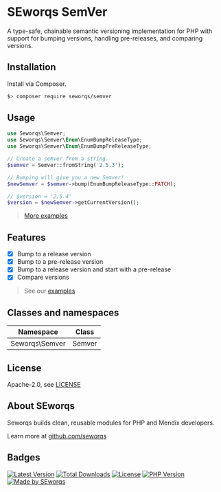 # SEworqs SemVer 

A type-safe, chainable semantic versioning implementation for PHP with support for bumping versions, handling pre-releases, and comparing versions.

## Installation

Install via Composer.
```bash
$> composer require seworqs/semver
```

## Usage
```php
use Seworqs\Semver;
use Seworqs\Semver\Enum\EnumBumpReleaseType;
use Seworqs\Semver\Enum\EnumBumpPreReleaseType;

// Create a semver from a string.
$semver = Semver::fromString('2.5.3');

// Bumping will give you a new Semver!
$newSemver = $semver->bump(EnumBumpReleaseType::PATCH);

// $version = '2.5.4'
$version = $newSemver->getCurrentVersion();
```
> [More examples](docs/Examples.md)

## Features 
- [X] Bump to a release version
- [X] Bump to a pre-release version
- [X] Bump to a release version and start with a pre-release
- [X] Compare versions

> See our [examples](docs/Examples.md)
 
## Classes and namespaces

| Namespace      | Class  |
|----------------|--------|
| Seworqs\Semver | Semver |

## License

Apache-2.0, see [LICENSE](./LICENSE)

## About SEworqs
Seworqs builds clean, reusable modules for PHP and Mendix developers.

Learn more at [github.com/seworqs](https://github.com/seworqs)

## Badges
[![Latest Version](https://img.shields.io/packagist/v/seworqs/semver.svg?style=flat-square)](https://packagist.org/packages/seworqs/semver)
[![Total Downloads](https://img.shields.io/packagist/dt/seworqs/semver.svg?style=flat-square)](https://packagist.org/packages/seworqs/semver)
[![License](https://img.shields.io/packagist/l/seworqs/semver?style=flat-square)](https://packagist.org/packages/seworqs/semver)
[![PHP Version](https://img.shields.io/packagist/php-v/seworqs/semver.svg?style=flat-square)](https://packagist.org/packages/seworqs/semver)
[![Made by SEworqs](https://img.shields.io/badge/made%20by-SEworqs-002d74?style=flat-square&logo=https://raw.githubusercontent.com/seworqs/semver/main/assets/logo.svg&logoColor=white)](https://github.com/seworqs)

